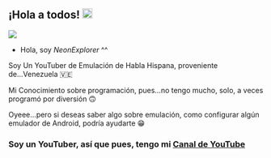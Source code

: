 ## ¡Hola a todos! <img src="https://cdn.discordapp.com/attachments/1393804680513065081/1393805197280673822/hand-waving-hand.gif?ex=687481be&is=6873303e&hm=cf05144bae41cc4837f3f1c675f1bea52a3fdb34537a0fa53940897331990636&" width="20" height="20">
<img src="https://cdn.discordapp.com/attachments/1393804680513065081/1393804862533144666/neonexplorer-logo.png?ex=6874816e&is=68732fee&hm=1949a1d4fe395b4614d7909a1cb89e6d0fa7a088aa358ac0c4db1539337ad287"></img>
<!--
**NeonExplorerOficial/neonexploreroficial** is a ✨ _special_ ✨ repository because its `README.md` (this file) appears on your GitHub profile.

Here are some ideas to get you started:

- 🔭 I’m currently working on ...
- 🌱 I’m currently learning ...
- 👯 I’m looking to collaborate on ...
- 🤔 I’m looking for help with ...
- 💬 Ask me about ...
- 📫 How to reach me: ...
- 😄 Pronouns: ...
- ⚡ Fun fact: ...
-->
- Hola, soy <I>NeonExplorer</i> ^^

Soy Un YouTuber de Emulación de Habla Hispana, proveniente de...Venezuela 🇻🇪

Mi Conocimiento sobre programación, pues...no tengo mucho, solo, a veces programó por diversión 🙃

Oyeee...pero si deseas saber algo sobre emulación, como configurar algún emulador de Android, podría ayudarte 😁
  
### Soy un YouTuber, así que pues, tengo mi [Canal de YouTube](https://www.youtube.com/@neonexplorerlegacy) 
